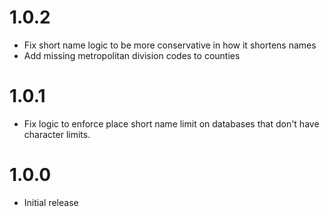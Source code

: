 # 1.0.2

* Fix short name logic to be more conservative in how it shortens names
* Add missing metropolitan division codes to counties

# 1.0.1

* Fix logic to enforce place short name limit on databases that don't have character limits.

# 1.0.0

* Initial release